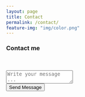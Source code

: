 ```yaml
---
layout: page
title: Contact
permalink: /contact/
feature-img: "img/color.png"
---
```


### Contact me

<form action="https://getsimpleform.com/messages?form_api_token=b652521e196b6caa4c027a0b1fa3b42d" method="post">
  <!-- the redirect_to is optional, the form will redirect to the referrer on submission -->
  <!--<input type='hidden' name='redirect_to' value='/thank-you' />-->
<a style="display:none;">My name</a>
  <input style="display:none;" type='text' name='name' placeholder='Jonathan Wyatt' />
<a style="display:none;">My email</a>
  <input style="display:none;" type='email' name='email' placeholder='jdwyatt87@gmail.com' />
<br>
<a style="display:none;">Your message</a>
<br>
  <textarea name='message' placeholder='Write your message ...'></textarea>
  <br>
  
  <input type='submit' value='Send Message' />
</form>